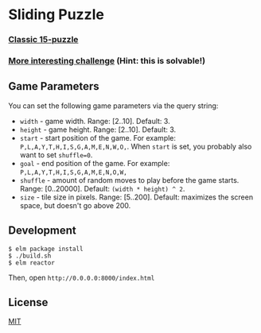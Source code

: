 # Sliding Puzzle

### <a href="http://moroshko.github.io/sliding-puzzle/?width=4&height=4" target="_blank">Classic 15-puzzle</a>
### <a href="http://bit.ly/playthisgamenow" target="_blank">More interesting challenge</a> (Hint: this is solvable!)

## Game Parameters

You can set the following game parameters via the query string:

* `width` - game width. Range: [2..10]. Default: 3.
* `height` - game height. Range: [2..10]. Default: 3.
* `start` - start position of the game. For example: `P,L,A,Y,T,H,I,S,G,A,M,E,N,W,O,`. When `start` is set, you probably also want to set `shuffle=0`.
* `goal` - end position of the game. For example: `P,L,A,Y,T,H,I,S,G,A,M,E,N,O,W,`
* `shuffle` - amount of random moves to play before the game starts. Range: [0..20000]. Default: `(width * height) ^ 2`.
* `size` - tile size in pixels. Range: [5..200]. Default: maximizes the screen space, but doesn't go above 200.

## Development

```shell
$ elm package install
$ ./build.sh
$ elm reactor
```

Then, open `http://0.0.0.0:8000/index.html`

## License

[MIT](http://moroshko.mit-license.org)
